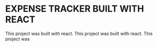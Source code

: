 # EXPENSE TRACKER BUILT WITH REACT

This project was built with react.
This project was built with react.
This project was 



